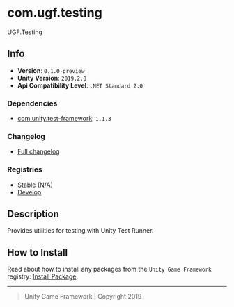# com.ugf.testing

UGF.Testing

## Info

- **Version**: `0.1.0-preview`
- **Unity Version**: `2019.2.0`
- **Api Compatibility Level**: `.NET Standard 2.0`

### Dependencies

- [com.unity.test-framework](https://bintray.com/unity/unity/com.unity.test-framework): `1.1.3`

### Changelog

- [Full changelog][1]

### Registries

- [Stable][2] (N/A)
- [Develop][3]

## Description

Provides utilities for testing with Unity Test Runner.

## How to Install

Read about how to install any packages from the `Unity Game Framework` registry: [Install Package][4].

---
> Unity Game Framework | Copyright 2019

[1]: changelog.md
[2]: https://bintray.com/unity-game-framework/stable/com.ugf.testing
[3]: https://bintray.com/unity-game-framework/dev/com.ugf.testing
[4]: https://github.com/unity-game-framework/ugf-documentation/wiki/Install-Package
